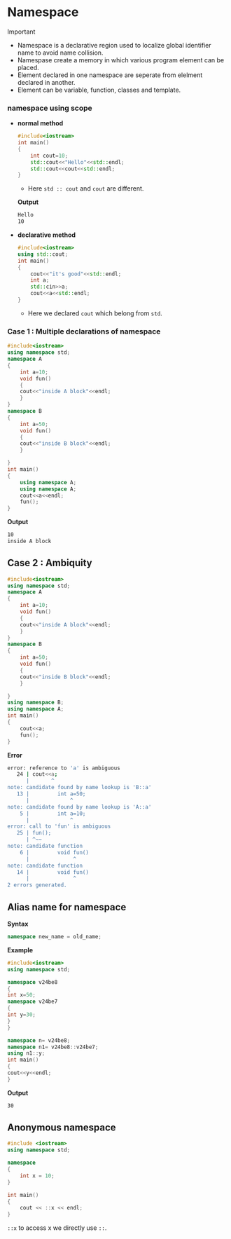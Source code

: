# Namespace

>[!Important] 
>- Namespace is a declarative region used to localize global identifier name to avoid name collision.
>- Namespase create a memory in which various program element can be placed.
>- Element declared in one namespace are seperate from elelment declared in another.
>- Element can be variable, function, classes and template.

### namespace using scope
- **normal method**
    ```c++
    #include<iostream>
    int main()
    {
        int cout=10;
        std::cout<<"Hello"<<std::endl;
        std::cout<<cout<<std::endl;
    } 
    ```
    - Here `std :: cout` and `cout` are different.  
    
    **Output**
    ```sh
    Hello
    10
    ```
- **declarative method**
    ```c++
    #include<iostream>
    using std::cout;
    int main()
    {
        cout<<"it's good"<<std::endl;
        int a;
        std::cin>>a;
        cout<<a<<std::endl;
    }
    ``` 
    - Here we declared `cout` which belong from `std`.

### Case 1 : Multiple declarations of namespace
```c++
#include<iostream>
using namespace std;
namespace A
{
	int a=10;
	void fun()
	{
	cout<<"inside A block"<<endl;
	}
}
namespace B
{
	int a=50;
	void fun()
	{
	cout<<"inside B block"<<endl;
	}

}
int main()
{
    using namespace A;
    using namespace A;
    cout<<a<<endl;
    fun();
}
``` 
**Output**
```sh
10
inside A block
```

## Case 2 : Ambiquity 
```c++
#include<iostream>
using namespace std;
namespace A
{
	int a=10;
	void fun()
	{
	cout<<"inside A block"<<endl;
	}
}
namespace B
{
	int a=50;
	void fun()
	{
	cout<<"inside B block"<<endl;
	}

}
using namespace B;
using namespace A;
int main()
{
    cout<<a;
    fun();
}
```
**Error**
```sh
error: reference to 'a' is ambiguous
   24 | cout<<a;
      |       ^
note: candidate found by name lookup is 'B::a'
   13 |         int a=50;
      |             ^
note: candidate found by name lookup is 'A::a'
    5 |         int a=10;
      |             ^
error: call to 'fun' is ambiguous
   25 | fun();
      | ^~~
note: candidate function
    6 |         void fun()
      |              ^
note: candidate function
   14 |         void fun()
      |              ^
2 errors generated.
```

## Alias name for namespace

**Syntax**
```c++
namespace new_name = old_name;
```
**Example**
```c++
#include<iostream>
using namespace std;
```
```c++
namespace v24be8
{
int x=50;
namespace v24be7
{
int y=30;
} 
}
```
```c++
namespace n= v24be8;
namespace n1= v24be8::v24be7;
using n1::y;
int main()
{
cout<<y<<endl;
}
```
**Output**
```sh
30
```

## Anonymous namespace
```c++
#include <iostream>
using namespace std;

namespace 
{
    int x = 10;
}

int main()
{
    cout << ::x << endl;
}
```
`::x` to access x we directly use `::`.